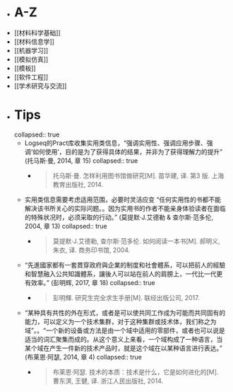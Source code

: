 - # A-Z
- [[材料科学基础]]
- [[材料信息学]]
- [[机器学习]]
- [[模拟仿真]]
- [[模板]]
- [[软件工程]]
- [[学术研究与交流]]
- # Tips
  collapsed:: true
	- Logseq的Pract库收集实用类信息，“强调实用性、强调应用步骤、强调‘如何使用’，目的是为了获得具体的结果，并非为了获得理解力的提升” (托马斯·曼, 2014, 章 15)
	  collapsed:: true
		- >托马斯·曼. 怎样利用图书馆做研究[M]. 苗华建, 译. 第3 版. 上海教育出版社, 2014.
	- 实用类信息需要考虑适用范围，必要时灵活应变 “任何实用性的书都不能解决该书所关心的实际问题。。因为实用书的作者不能亲身体验读者在面临的特殊状况时，必须采取的行动。” (莫提默·J.艾德勒 & 查尔斯·范多伦, 2004, 章 13)
	  collapsed:: true
		- >莫提默·J.艾德勒, 查尔斯·范多伦. 如何阅读一本书[M]. 郝明义, 朱衣, 译. 商务印书馆, 2004.
	- “先進國家都有一套貫穿政府與企業的制度和社會體系，可以把前人的經驗和智慧融入公共知識體系，讓後人可以站在前人的肩膀上，一代比一代更有效率。” (彭明辉, 2017, 章 18)
	  collapsed:: true
		- > 彭明輝. 研究生完全求生手册[M]. 联经出版公司, 2017.
	- “某种具有共性的外在形式，或者是可以使共同工作成为可能而共同固有的能力，可以定义为一个技术集群，对于这种集群或技术体，我们称之为域”。。“一个新的设备或方法是由一个域中适用的零部件，或者也可以说是适当的词汇聚集而成的。从这个意义上来看，一个域构成了一种语言，当某个域在产生一件新的技术产品时，就是这个域在以某种语言进行表达。” (布莱恩·阿瑟, 2014, 章 4)
	  collapsed:: true
		- > 布莱恩·阿瑟. 技术的本质：技术是什么，它是如何进化的[M]. 曹东溟, 王健, 译. 浙江人民出版社, 2014.